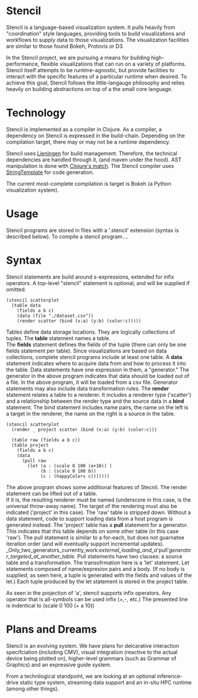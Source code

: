 Stencil
=======


Stencil is a language-based visualization system.  It pulls heavily from "coordination" style languages,
providing tools to build visualizations and workflows to supply data to those visualizations.  The visualization
facilities are similar to those found Bokeh, Protovis or D3.  

In the Stencil project, we are pursuing a means for building high-performance, flexible visualizations
that can run on a variety of platforms.  Stencil itself attempts to be runtime-agnostic, but provide
facilities to interact with the specific features of a particular runtime when desired.
To achieve this goal, Stencil follows the little-langauge philosophy and relies heavily on building
abstractions on top of a the small core language.



Technology
=========

Stencil is implemented as a compiler in Clojure. As a compiler, a dependency on Stencil is 
expressed in the build-chain.  Depending on the compilation target, there may or may not be a 
runtime dependency.

Stencil uses [Lieningen](https://github.com/technomancy/leiningen) for build management.
Therefore, the technical dependencies are handled through it, (and maven under the hood).
AST manipulation is done with [Clojure's match](https://github.com/clojure/core.match).
The Stencil compiler uses [StringTemplate](http://www.stringtemplate.org/) for code generation.

The current most-complete compilation is target is Bokeh (a Python visualization system).

Usage
=====
Stencil programs are stored in files with a '.stencil' extension (syntax is described below).
To compile a stencil program....


Syntax
======

Stencil statements are build around s-expressions, extended for infix operators.
A top-level "stencil" statement is optional, and will be supplied if omitted.

```
(stencil scatterplot
  (table data
    (fields a b c)
    (data (file "./dataset.csv"))
    (render scatter (bind (x:a) (y:b) (color:c)))))
```    

Tables define data storage locations.  They are logically collections of tuples.
The **table** statement names a table.  
The **fields** statement defines the fields of the tuple (there can only be one fields statement per table).
Since visualizations are based on data collections, complete stencil programs include at least one table.
A **data** statement indicates where to acquire data from and how to process it into the table.
Data statements have one expression in them, a "generator." 
The generator in the above program indicates that data should be loaded out of a file.
In the above program, it will be loaded from a csv file. 
Generator statements may also include data transformation rules.
The **render** statement relates a table to a renderer.
It includes a renderer type ('scatter') and a relationship between the render type and the source data in a **bind** statement.
The bind statement includes name pairs, the name on the left is a target in the renderer, the name on the right is a source in the table. 


```
(stencil scatterplot
  (render _ project scatter (bind (x:a) (y:b) (color:c)))

  (table raw (fields a b c))
  (table project
    (fields a b c)
    (data 
      (pull raw
        (let (a : (scale 0 100 (a+10)) )
             (b : (scale 0 100 b))
             (c : (happyColors c)))))))
```

The above program shows some additional features of Stecnil.
The render statement can be lifted out of a table.  
If it is, the resulting renderer must be named (underscore in this case, is the universal throw-away name).
The target of the rendering must also be indicated ('project' in this case).
The 'raw' table is stripped down.
Without a data statement, code to support loading data from a host program is generated instead.
The 'project' table has a **pull** statement for a generator.
This indicates that this table depends on some other table (in this case 'raw').
The pull statement is similar to a for-each, but does not guarnatee iteration order
  (and will eventually support incremental updates).
_Only_two_generators_currently_work:_external_loading_and_a_'pull'_generator_targeted_at_another_table._
Pull statements have two clauses: a source table and a transformation.
The transofrmation here is a 'let' statement.  Let statements composed of name/expresion pairs and a body.
(If no body is supplied, as seen here, a tuple is generated with the fields and values of the let.)
Each tuple produced by the let statement is stored in the project table.

As seen in the projection of 'a', stencil supports infix operators. 
Any operator that is all-symbols can be used infix (+,-, etc.)
The presented line is indentical to (scale 0 100 (+ a 10))

Plans and Dreams
================

Stencil is an evolving system.  We have plans for 
delcarative interaction specifciation (including CMV),
visual integration (reactive to the actual device being plotted on),
higher-level grammars (such as Grammar of Graphics)
and an expressive guide system.

From a technilogical standpoint, we are looking at
an optional inference-drive static type system,
streaming data support and
an in-situ HPC runtime (among other things).

